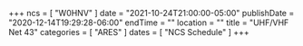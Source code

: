 +++
ncs = [ "W0HNV" ]
date = "2021-10-24T21:00:00-05:00"
publishDate = "2020-12-14T19:29:28-06:00"
endTime = ""
location = ""
title = "UHF/VHF Net 43"
categories = [ "ARES" ]
dates = [ "NCS Schedule" ]
+++
